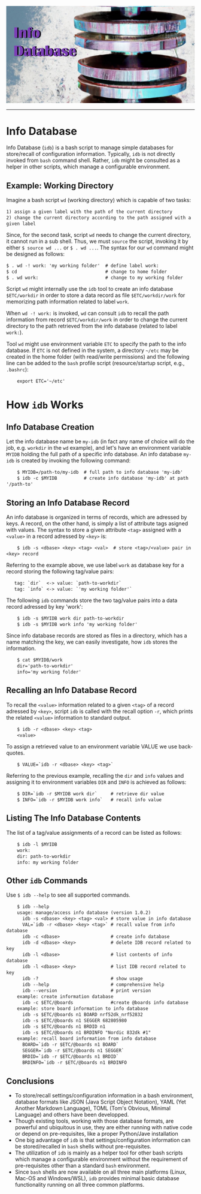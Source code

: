 ![Info Database](etc/info-database.jpg)

--------------------------------------------------------------------------------

# Info Database
Info Database (`idb`) is a bash script to manage simple databases for store/recall of configuration information. Typically, `idb` is not directly invoked from `bash` command shell. Rather, `idb` might be consulted as a helper in other scripts, which manage a configurable environment.

## Example: Working Directory

Imagine a bash script `wd` (working directory) which is capable of two tasks:

	1) assign a given label with the path of the current directory
	2) change the current directory according to the path assigned with a given label

Since, for the second task, script `wd` needs to change the current directory, it cannot run in a sub shell. Thus, we must `source` the
script, invoking it by either `$ source wd ...` or `$ . wd ...`.
The syntax for our `wd` command might be designed as follows:

    $ . wd -! work: 'my working folder'  # define label work:
    $ cd                                 # change to home folder
    $ . wd work:                         # change to my working folder                                  

Script `wd` might     internally use the `idb` tool to create an info database `$ETC/workdir` in order to store a data record as file `$ETC/workdir/work` for memorizing path information related to label `work`.

When `wd -! work:` is invoked, `wd` can consult `idb` to recall the path information from record `$ETC/workdir/work` in order to change the current
directory to the path retrieved from the info database (related to label `work:`).

Tool `wd` might use environment variable `ETC` to specify the path to the info database. If `ETC` is not defined in the system, a directory `~/etc`
may be created in the home folder (with read/write permissions) and the following line can be added to the `bash` profile script (resource/startup script, e.g., `.bashrc`):

```
    export ETC='~/etc'
```


# How `idb` Works

## Info Database Creation

Let the info database name be `my-idb` (in fact any name of choice will do the job, e.g. `workdir` in the `wd` example), and let's have an environment variable `MYIDB` holding the full path of a specific info database. An info database `my-idb` is created by invoking the following command:

```
    $ MYIDB=/path-to/my-idb  # full path to info database 'my-idb'
    $ idb -c $MYIDB          # create info database 'my-idb' at path '/path-to'
```

## Storing an Info Database Record

An info database is organized in terms of records, which are adressed by keys. A record, on the other hand, is simply a list of attribute tags asigned with values. The syntax to store a given attribute `<tag>` assigned with a `<value>` in a record adressed by `<key>` is:

```
    $ idb -s <dbase> <key> <tag> <val>  # store <tag>/<value> pair in <key> record
```

Referring to the example above, we use label `work` as database key for a record storing the following tag/value pairs:

```
   tag: `dir`  <-> value: `path-to-workdir`
   tag: `info` <-> value: `'my working folder'`
```

The following `idb` commands store the two tag/value pairs into a data record adressed by key 'work':

```
    $ idb -s $MYIDB work dir path-to-workdir
    $ idb -s $MYIDB work info 'my working folder'
```

Since info database records are stored as files in a directory, which has a name matching the key, we can easily investigate, how `idb` stores
the information.

```
    $ cat $MYIDB/work
    dir='path-to-workdir'
    info='my working folder'
```  

## Recalling an Info Database Record

To recall the `<value>` information related to a given `<tag>` of a record adressed by `<key>`, script `idb` is called with the recall option `-r`, which prints the related `<value>` information to standard output.

```
    $ idb -r <dbase> <key> <tag>
    <value>
```

To assign a retrieved value to an environment variable VALUE we use back-quotes.

```
    $ VALUE=`idb -r <dbase> <key> <tag>`
```

Referring to the previous example, recalling the `dir` and `info` values and assigning it to environment variables `DIR` and `INFO` is achieved as follows:

```
    $ DIR=`idb -r $MYIDB work dir`     # retrieve dir value
    $ INFO=`idb -r $MYIDB work info`   # recall info value
```

## Listing The Info Database Contents

The list of a tag/value assignments of a record can be listed as follows:

```
    $ idb -l $MYIDB
    work:
    dir: path-to-workdir
    info: my working folder
```

## Other `idb` Commands

Use `$ idb --help` to see all supported commands.

```
    $ idb --help
    usage: manage/access info database (version 1.0.2)
      idb -s <dbase> <key> <tag> <val> # store value in info database
      VAL=`idb -r <dbase> <key> <tag>` # recall value from info database
      idb -c <dbase>                   # create info database
      idb -d <dbase> <key>             # delete IDB record related to key
      idb -l <dbase>                   # list contents of info database
      idb -l <dbase> <key>             # list IDB record related to key
      idb -?                           # show usage
      idb --help                       # comprehensive help
      idb --version                    # print version
    example: create information database
      idb -c $ETC/@boards              #create @boards info database
    example: store board information to info database
      idb -s $ETC/@boards n1 BOARD nrf52dk_nrf52832
      idb -s $ETC/@boards n1 SEGGER 682805980
      idb -s $ETC/@boards n1 BRDID n1
      idb -s $ETC/@boards n1 BRDINFO "Nordic 832dk #1"
    example: recall board information from info database
      BOARD=`idb -r $ETC/@boards n1 BOARD`
      SEGGER=`idb -r $ETC/@boards n1 SEGGER`
      BRDID=`idb -r $ETC/@boards n1 BRDID`
      BRDINFO=`idb -r $ETC/@boards n1 BRDINFO
```


## Conclusions

* To store/recall settings/configuration information in a bash environment, database formats like JSON (Java Script Object Notation), YAML (Yet Another Markdown Language), TOML (Tom's Obvious, Minimal Language) and others have been developped.
* Though existing tools, working with those database formats, are powerful and ubiquitous in use, they are either running with native code or depend on pre-requisites, like a proper Python/Jave installation
* One big advantage of `idb` is that settings/configuration information can be stored/recalled in `bash` shells without pre-requisites.
* The utilization of `idb` is mainly as a helper tool for other bash scripts which manage a configurable environment without the requirement of pre-requisites other than a standard `bash` environment.
* Since `bash` shells are now available on all three main platforms (Linux, Mac-OS and Windows/WSL), `idb` provides minimal basic database functionality running on all three common platforms.  
